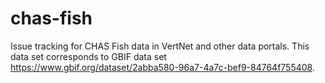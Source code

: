# chas-fish
Issue tracking for CHAS Fish data in VertNet and other data portals. This data set corresponds to GBIF data set  https://www.gbif.org/dataset/2abba580-96a7-4a7c-bef9-84764f755408.
